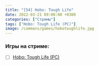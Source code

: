 ```yaml
---
title: "[54] Hobo: Tough Life"
date: 2022-03-21 09:00:00 +0300
categories: ["Стримы"]
tags: ["Hobo: Tough Life (PC)"]
image: /commons/games/hobotoughlife.jpg
---
```


### Игры на стриме:
+ [ ] [Hobo: Tough Life (PC)](/tags/hobo-tough-life-pc)
